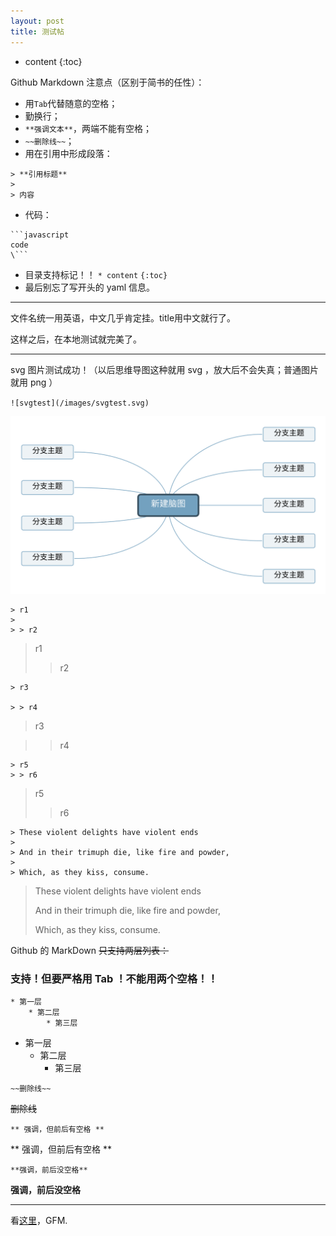 ```yaml
---
layout: post
title: 测试帖
---
```


* content
{:toc}

Github Markdown 注意点（区别于简书的任性）：
* 用`Tab`代替随意的空格；
* 勤换行；
* `**强调文本**`，两端不能有空格；
* `~~删除线~~`；
* 用在引用中形成段落：
```
> **引用标题**
> 
> 内容
```
* 代码：
```
```javascript
code
\```
```
* 目录支持标记！！
`* content`
`{:toc}`
* 最后别忘了写开头的 yaml 信息。








---
文件名统一用英语，中文几乎肯定挂。title用中文就行了。

这样之后，在本地测试就完美了。

---
svg 图片测试成功！（以后思维导图这种就用 svg ，放大后不会失真；普通图片就用 png ）

`![svgtest](/images/svgtest.svg)`

![svgtest](/images/svgtest.svg)

```
> r1
> 
> > r2
```
> r1
> 
> > r2

```
> r3

> > r4
```
> r3

> > r4

```
> r5
> > r6
```
> r5
> > r6

```
> These violent delights have violent ends
>
> And in their trimuph die, like fire and powder,
>
> Which, as they kiss, consume.
```
> These violent delights have violent ends
>
> And in their trimuph die, like fire and powder,
>
> Which, as they kiss, consume.

Github 的 MarkDown ~~只支持两层列表：~~

### 支持！但要严格用 Tab ！不能用两个空格！！

```
* 第一层
	* 第二层
		* 第三层
```
* 第一层
	* 第二层
		* 第三层

```
~~删除线~~
```
~~删除线~~

```
** 强调，但前后有空格 **
```
** 强调，但前后有空格 **

```
**强调，前后没空格**
```
**强调，前后没空格**

















---
看[这里](https://guides.github.com/features/mastering-markdown/)，GFM.